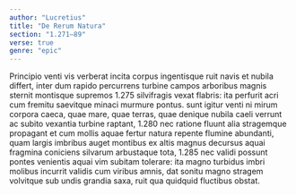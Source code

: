 ```yaml
---
author: "Lucretius"
title: "De Rerum Natura"
section: "1.271–89"
verse: true
genre: "epic"
---
```


  Principio venti vis verberat incita corpus
ingentisque ruit navis et nubila differt,
inter dum rapido percurrens turbine campos
arboribus magnis sternit montisque supremos
1.275
silvifragis vexat flabris: ita perfurit acri
cum fremitu saevitque minaci murmure pontus.
sunt igitur venti ni mirum corpora caeca,
quae mare, quae terras, quae denique nubila caeli
verrunt ac subito vexantia turbine raptant,
1.280
nec ratione fluunt alia stragemque propagant
et cum mollis aquae fertur natura repente
flumine abundanti, quam largis imbribus auget
montibus ex altis magnus decursus aquai
fragmina coniciens silvarum arbustaque tota,
1.285
nec validi possunt pontes venientis aquai
vim subitam tolerare: ita magno turbidus imbri
molibus incurrit validis cum viribus amnis,
dat sonitu magno stragem volvitque sub undis
grandia saxa, ruit qua quidquid fluctibus obstat.
